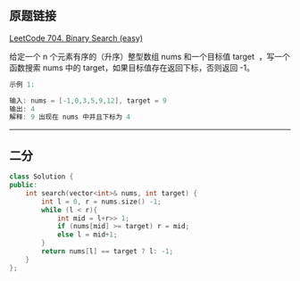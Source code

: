 ## 原题链接

[LeetCode 704. Binary Search (easy)](https://leetcode-cn.com/problems/binary-search/)

给定一个 n 个元素有序的（升序）整型数组 nums 和一个目标值 target  ，写一个函数搜索 nums 中的 target，如果目标值存在返回下标，否则返回 -1。

```cpp
示例 1:

输入: nums = [-1,0,3,5,9,12], target = 9
输出: 4
解释: 9 出现在 nums 中并且下标为 4
```

---

## 二分

```cpp
class Solution {
public:
    int search(vector<int>& nums, int target) {
        int l = 0, r = nums.size() -1;
        while (l < r){
            int mid = l+r>> 1;
            if (nums[mid] >= target) r = mid;   
            else l = mid+1;
        }
        return nums[l] == target ? l: -1;
    }
};
```
